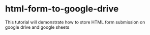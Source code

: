 # html-form-to-google-drive
This tutorial will demonstrate how to store HTML form submission on google drive and google sheets
